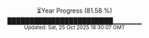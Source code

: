 <p align="center">
⏳Year Progress (81.58 %) <br>
████████████████████████▁▁▁▁▁▁ <br>
<sub>Updated: Sat, 25 Oct 2025 18:30:07 GMT</sub>
</p>

